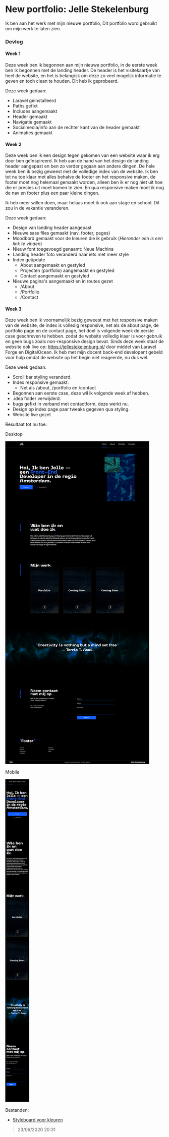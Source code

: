 # New portfolio: Jelle Stekelenburg

Ik ben aan het werk met mijn nieuwe portfolio,
Dit portfolio word gebruikt om mijn werk te laten zien.

### Devlog
#### Week 1 
Deze week ben ik begonnen aan mijn nieuwe portfolio, in de eerste week ben ik begonnen met de landing header.
De header is het visitekaartje van heel de website, en het is belangrijk om deze zo veel mogelijk informatie te geven en toch clean te houden. Dit heb ik geprobeerd.

Deze week gedaan:
* Laravel geinstalleerd
* Paths gefixt
* Includes aangemaakt
* Header gemaakt
* Navigatie gemaakt
* Socialmedia/info aan de rechter kant van de header gemaakt
* Animaties gemaakt

#### Week 2
Deze week ben ik een design tegen gekomen van een website waar ik erg door ben geïnspireerd. Ik heb aan de hand van het design de landing header aangepast en ben zo verder gegaan aan andere dingen. De hele week ben ik bezig geweest met de volledige index van de website. Ik ben tot nu toe klaar met alles behalve de footer en het responsive maken, de footer moet nog helemaal gemaakt worden, alleen ben ik er nog niet uit hoe die er precies uit moet komen te zien. En qua responsive maken moet ik nog de nav en footer plus een paar kleine dingen.

Ik heb meer willen doen, maar helaas moet ik ook aan stage en school.
Dit zou in de vakantie veranderen.

Deze week gedaan:
* Design van landing header aangepast
* Nieuwe sass files gemaakt (nav, footer, pages)
* Moodbord gemaakt voor de kleuren die ik gebruik (*Hieronder een is een link te vinden*)
* Nieuw font toegevoegd genaamt: Neue Machina
* Landing header foto veranderd naar iets met meer style
* Index geüpdate
    * About aangemaakt en gestyled
    * Projecten (portfolio) aangemaakt en gestyled
    * Contact aangemaakt en gestyled
* Nieuwe pagina's aangemaakt en in routes gezet
    * /About
    * /Portfolio
    * /Contact

#### Week 3
Deze week ben ik voornamelijk bezig geweest met het responsive maken van de website, de index is volledig responsive, net als de about page, de portfolio page en de contact page, het doel is volgende week de eerste case geschreven te hebben. zodat de website volledig klaar is voor gebruik en geen bugs zoals non-responsive design bevat. Sinds deze week staat de website ook live op: https://jellestekelenburg.nl/ door middel van Laravel Forge en DigitalOcean. Ik heb met mijn docent back-end developent gebeld voor hulp omdat de website op het begin niet reageerde, nu dus wel. 

Deze week gedaan:
* Scroll bar styling veranderd.
* Index responsive gemaakt.
    * Net als /about, /portfolio en /contact
* Begonnen aan eerste case, deze wil ik volgende week af hebben.
* .idea folder verwijderd.
* bugs gefixt in verband met contactform, deze werkt nu.
* Design op index page paar tweaks gegeven qua styling.
* Website live gezet

Resultaat tot nu toe:

Desktop

![Test_image_1](Assets/screen.png)


Mobile

![Test_image_1](Assets/mobile.png)


Bestanden:
- [Styleboard voor kleuren](https://xd.adobe.com/view/af63fad7-4372-4584-4e50-7731fd0b9444-d952/)

> 23/06/2020 20:31


